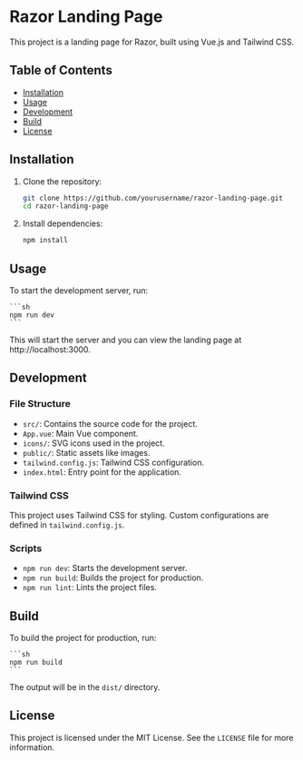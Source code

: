 # Razor Landing Page

This project is a landing page for Razor, built using Vue.js and Tailwind CSS.

## Table of Contents

- [Installation](#installation)
- [Usage](#usage)
- [Development](#development)
- [Build](#build)
- [License](#license)

## Installation

1. Clone the repository:

   ```sh
   git clone https://github.com/yourusername/razor-landing-page.git
   cd razor-landing-page
   ```

2. Install dependencies:

   ```sh
   npm install
   ```

## Usage

To start the development server, run:

    ```sh
    npm run dev
    ```

This will start the server and you can view the landing page at http://localhost:3000.

## Development

### File Structure

- `src/`: Contains the source code for the project.
- `App.vue`: Main Vue component.
- `icons/`: SVG icons used in the project.
- `public/`: Static assets like images.
- `tailwind.config.js`: Tailwind CSS configuration.
- `index.html`: Entry point for the application.

### Tailwind CSS

This project uses Tailwind CSS for styling. Custom configurations are defined in `tailwind.config.js`.

### Scripts

- `npm run dev`: Starts the development server.
- `npm run build`: Builds the project for production.
- `npm run lint`: Lints the project files.

## Build

To build the project for production, run:

    ```sh
    npm run build
    ```

The output will be in the `dist/` directory.

## License

This project is licensed under the MIT License. See the `LICENSE` file for more information.
